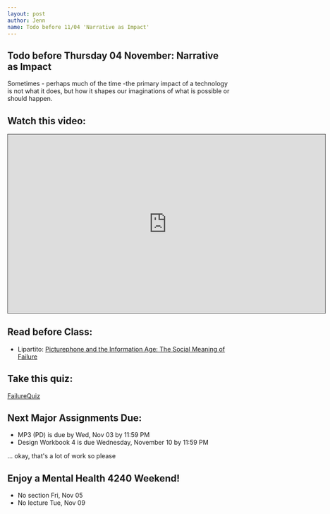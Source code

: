 ```yaml
---
layout: post
author: Jenn
name: Todo before 11/04 'Narrative as Impact'
---
```

## Todo before Thursday 04 November: Narrative as Impact
Sometimes - perhaps much of the time -the primary impact of a technology is not what it does, but how it shapes our imaginations of what is possible or should happen.

## Watch this video:
<iframe src="https://cornell.hosted.panopto.com/Panopto/Pages/Embed.aspx?id=e297c48a-df72-4abc-9cd2-ad0c0167d618&autoplay=false&offerviewer=true&showtitle=true&showbrand=false&captions=false&interactivity=all" height="405" width="720" style="border: 1px solid #464646;" allowfullscreen allow="autoplay"></iframe>

## Read before Class:
-   Lipartito: [Picturephone and the Information Age: The Social Meaning of Failure](http://www.jstor.org/stable/pdfplus/25148054.pdf)

## Take this quiz:
[FailureQuiz](https://canvas.cornell.edu/courses/33335/quizzes/63211)

## Next Major Assignments Due: 
-   MP3 (PD) is due by Wed, Nov 03 by 11:59 PM
-   Design Workbook 4 is due Wednesday, November 10 by 11:59 PM

... okay, that's a lot of work so please
## Enjoy a Mental Health 4240 Weekend! 
- No section Fri, Nov 05
- No lecture Tue, Nov 09


